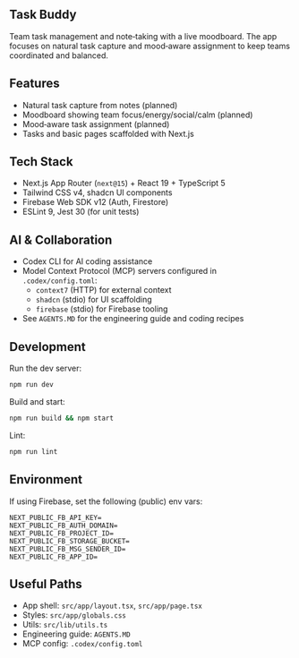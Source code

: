 ## Task Buddy

Team task management and note‑taking with a live moodboard. The app focuses on natural task capture and mood‑aware assignment to keep teams coordinated and balanced.

## Features

- Natural task capture from notes (planned)
- Moodboard showing team focus/energy/social/calm (planned)
- Mood‑aware task assignment (planned)
- Tasks and basic pages scaffolded with Next.js

## Tech Stack

- Next.js App Router (`next@15`) + React 19 + TypeScript 5
- Tailwind CSS v4, shadcn UI components
- Firebase Web SDK v12 (Auth, Firestore)
- ESLint 9, Jest 30 (for unit tests)

## AI & Collaboration

- Codex CLI for AI coding assistance
- Model Context Protocol (MCP) servers configured in `.codex/config.toml`:
  - `context7` (HTTP) for external context
  - `shadcn` (stdio) for UI scaffolding
  - `firebase` (stdio) for Firebase tooling
- See `AGENTS.MD` for the engineering guide and coding recipes

## Development

Run the dev server:

```bash
npm run dev
```

Build and start:

```bash
npm run build && npm start
```

Lint:

```bash
npm run lint
```

## Environment

If using Firebase, set the following (public) env vars:

```
NEXT_PUBLIC_FB_API_KEY=
NEXT_PUBLIC_FB_AUTH_DOMAIN=
NEXT_PUBLIC_FB_PROJECT_ID=
NEXT_PUBLIC_FB_STORAGE_BUCKET=
NEXT_PUBLIC_FB_MSG_SENDER_ID=
NEXT_PUBLIC_FB_APP_ID=
```

## Useful Paths

- App shell: `src/app/layout.tsx`, `src/app/page.tsx`
- Styles: `src/app/globals.css`
- Utils: `src/lib/utils.ts`
- Engineering guide: `AGENTS.MD`
- MCP config: `.codex/config.toml`

